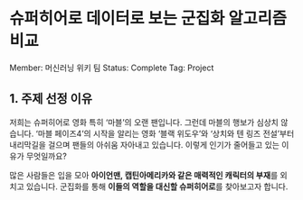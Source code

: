 # 슈퍼히어로 데이터로 보는 군집화 알고리즘 비교
Member: 머신러닝 위키 팀
Status: Complete
Tag: Project

## 1. 주제 선정 이유

저희는 슈퍼히어로 영화 특히 ‘마블’의 오랜 팬입니다.  그런데 마블의 행보가 심상치 않습니다. ‘마블 페이즈4’의 시작을 알리는 영화 ‘블랙 위도우’와 ‘상치와 텐 링즈 전설’부터 내리막길을 걸으며 팬들의 아쉬움 자아내고 있습니다. 이렇게 인기가 줄어들고 있는 이유가 무엇일까요?

많은 사람들은 입을 모아 **아이언맨, 캡틴아메리카와 같은 매력적인 캐릭터의 부재**를 외치고 있습니다. 군집화를 통해 **이들의 역할을 대신할 슈퍼히어로**를 찾아보고자 합니다.
